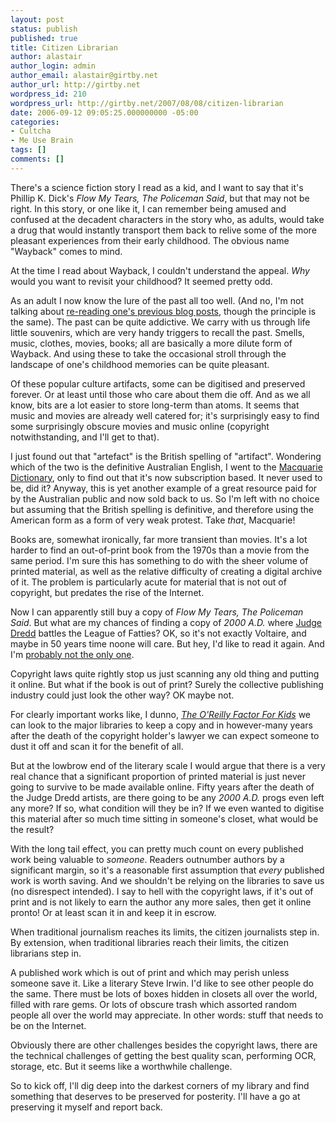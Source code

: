 ```yaml
---
layout: post
status: publish
published: true
title: Citizen Librarian
author: alastair
author_login: admin
author_email: alastair@girtby.net
author_url: http://girtby.net
wordpress_id: 210
wordpress_url: http://girtby.net/2007/08/08/citizen-librarian
date: 2006-09-12 09:05:25.000000000 -05:00
categories:
- Cultcha
- Me Use Brain
tags: []
comments: []
---
```

There's a science fiction story I read as a kid, and I want to say that it's Phillip K. Dick's <cite>Flow My Tears, The Policeman Said</cite>, but that may not be right. In this story, or one like it, I can remember being amused and confused at the decadent characters in the story who, as adults, would take a drug that would instantly transport them back to relive some of the more pleasant experiences from their early childhood. The obvious name "Wayback" comes to mind.

At the time I read about Wayback, I couldn't understand the appeal. *Why* would you want to revisit your childhood? It seemed pretty odd.

As an adult I now know the lure of the past all too well. (And no, I'm not talking about [re-reading one's previous blog posts](/articles/2004/12/08/why-bother), though the principle is the same). The past can be quite addictive. We carry with us through life little souvenirs, which are very handy triggers to recall the past. Smells, music, clothes, movies, books; all are basically a more dilute form of Wayback. And using these to take the occasional stroll through the landscape of one's childhood memories can be quite pleasant.

Of these popular culture artifacts, some can be digitised and preserved forever. Or at least until those who care about them die off. And as we all know, bits are a lot easier to store long-term than atoms. It seems that music and movies are already well catered for; it's surprisingly easy to find some surprisingly obscure movies and music online (copyright notwithstanding, and I'll get to that).

<div class="aside"><p>I just found out that "artefact" is the British spelling of "artifact". Wondering which of the two is the definitive Australian English, I went to the <a href="http://www.macquariedictionary.com.au/">Macquarie Dictionary</a>, only to find out that it's now subscription based. It never used to be, did it? Anyway, this is yet another example of a great resource paid for by the Australian public and now sold back to us. So I'm left with no choice but assuming that the British spelling is definitive, and therefore using the American form as a form of very weak protest. Take <em>that</em>, Macquarie!</p></div>

Books are, somewhat ironically, far more transient than movies. It's a lot harder to find an out-of-print book from the 1970s than a movie from the same period. I'm sure this has something to do with the sheer volume of printed material, as well as the relative difficulty of creating a digital archive of it. The problem is particularly acute for material that is not out of copyright, but predates the rise of the Internet.

Now I can apparently still buy a copy of <cite>Flow My Tears, The Policeman Said</cite>. But what are my chances of finding a copy of <cite>2000 A.D.</cite> where [Judge Dredd](http://everything2.com/index.pl?node=Judge%20Dredd) battles the League of Fatties? OK, so  it's not exactly Voltaire, and maybe in 50 years time noone will care. But hey, I'd like to read it again. And I'm [probably not the only one](http://www.2000adreview.co.uk/).

Copyright laws quite rightly stop us just scanning any old thing and putting it online. But what if the book is out of print? Surely the collective publishing industry could just look the other way? OK maybe not.

For clearly important works like, I dunno, <cite>[The O'Reilly Factor For Kids](http://www.sweetjesusihatebilloreilly.com/FactorForKidsReview.html)</cite> we can look to the major libraries to keep a copy and in however-many years after the death of the copyright holder's lawyer we can expect someone to dust it off and scan it for the benefit of all.

But at the lowbrow end of the literary scale I would argue that there is a very real chance that a significant proportion of printed material is just never going to survive to be made available online. Fifty years after the death of the Judge Dredd artists, are there going to be any <cite>2000 A.D.</cite> progs even left any more? If so, what condition will they be in? If we even wanted to digitise this material after so much time sitting in someone's closet, what would be the result?

With the long tail effect, you can pretty much count on every published work being valuable to *someone*. Readers outnumber authors by a significant margin, so it's a reasonable first assumption that *every* published work is worth saving. And we shouldn't be relying on the libraries to save us (no disrespect intended). I say to hell with the copyright laws, if it's out of print and is not likely to earn the author any more sales, then get it online pronto! Or at least scan it in and keep it in escrow.

When traditional journalism reaches its limits, the citizen journalists step in. By extension, when traditional libraries reach their limits, the citizen librarians step in.

A published work which is out of print and which may perish unless someone save it. Like a literary Steve Irwin. I'd like to see other people do the same. There must be lots of boxes hidden in closets all over the world, filled with rare gems. Or lots of obscure trash which assorted random people all over the world may appreciate. In other words: stuff that needs to be on the Internet.

Obviously there are other challenges besides the copyright laws, there are the technical challenges of getting the best quality scan, performing OCR, storage, etc. But it seems like a worthwhile challenge.

So to kick off, I'll dig deep into the darkest corners of my library and find something that deserves to be preserved for posterity. I'll have a go at preserving it myself and report back.
